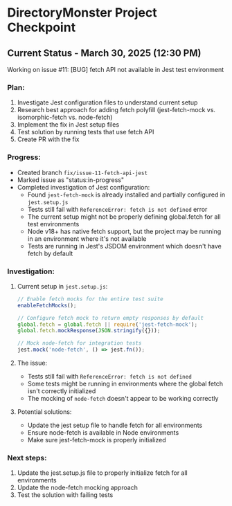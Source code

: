 # DirectoryMonster Project Checkpoint

## Current Status - March 30, 2025 (12:30 PM)

Working on issue #11: [BUG] fetch API not available in Jest test environment

### Plan:
1. Investigate Jest configuration files to understand current setup
2. Research best approach for adding fetch polyfill (jest-fetch-mock vs. isomorphic-fetch vs. node-fetch)
3. Implement the fix in Jest setup files
4. Test solution by running tests that use fetch API
5. Create PR with the fix

### Progress:
- Created branch `fix/issue-11-fetch-api-jest`
- Marked issue as "status:in-progress"
- Completed investigation of Jest configuration:
  - Found `jest-fetch-mock` is already installed and partially configured in `jest.setup.js`
  - Tests still fail with `ReferenceError: fetch is not defined` error
  - The current setup might not be properly defining global.fetch for all test environments
  - Node v18+ has native fetch support, but the project may be running in an environment where it's not available
  - Tests are running in Jest's JSDOM environment which doesn't have fetch by default

### Investigation:
1. Current setup in `jest.setup.js`:
   ```javascript
   // Enable fetch mocks for the entire test suite
   enableFetchMocks();

   // Configure fetch mock to return empty responses by default
   global.fetch = global.fetch || require('jest-fetch-mock');
   global.fetch.mockResponse(JSON.stringify({}));

   // Mock node-fetch for integration tests
   jest.mock('node-fetch', () => jest.fn());
   ```

2. The issue:
   - Tests still fail with `ReferenceError: fetch is not defined`
   - Some tests might be running in environments where the global fetch isn't correctly initialized
   - The mocking of `node-fetch` doesn't appear to be working correctly

3. Potential solutions:
   - Update the jest setup file to handle fetch for all environments
   - Ensure node-fetch is available in Node environments
   - Make sure jest-fetch-mock is properly initialized

### Next steps:
1. Update the jest.setup.js file to properly initialize fetch for all environments
2. Update the node-fetch mocking approach
3. Test the solution with failing tests